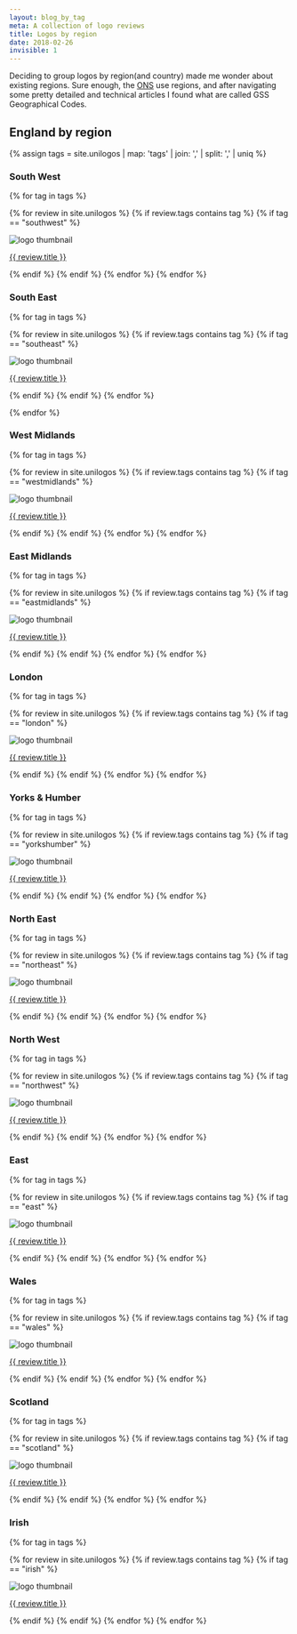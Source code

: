 ```yaml
---
layout: blog_by_tag
meta: A collection of logo reviews
title: Logos by region
date: 2018-02-26
invisible: 1
---
```

Deciding to group logos by region(and country) made me wonder about existing regions. Sure enough, the [ONS](https://www.ons.gov.uk/methodology/geography/geographicalproducts/namescodesandlookups/namesandcodeslistings/namesandcodesforadministrativegeography) use regions, and after navigating some pretty detailed and technical articles I found what are called GSS Geographical Codes.

<h2>England by region</h2>

{% assign tags =  site.unilogos | map: 'tags' | join: ','  | split: ',' | uniq %}

<h3>South West</h3>

{% for tag in tags %}

{% for review in site.unilogos %}
  {% if review.tags contains tag %}
    {% if tag == "southwest" %}

<div class="Media Media--center">
<img class="Media-figure" src="/images/unilogos/thumbs/{{ review.image}}" alt="logo thumbnail">
<p class="Media-body"><a href="{{ site.baseurl }}{{ review.url }}">{{ review.title }}</a></p>
</div>
    {% endif %}
  {% endif %}
  {% endfor %}
{% endfor %}

<h3>South East</h3>

{% for tag in tags %}

  {% for review in site.unilogos %}
    {% if review.tags contains tag %}
      {% if tag == "southeast" %}
  <div class="Media Media--center">
  <img class="Media-figure" src="/images/unilogos/thumbs/{{ review.image}}" alt="logo thumbnail">
  <p class="Media-body"><a href="{{ site.baseurl }}{{ review.url }}">{{ review.title }}</a></p>
  </div>
      {% endif %}
    {% endif %}
  {% endfor %}

{% endfor %}

<h3>West Midlands</h3>

{% for tag in tags %}

  {% for review in site.unilogos %}
    {% if review.tags contains tag %}
      {% if tag == "westmidlands" %}
  <div class="Media Media--center">
  <img class="Media-figure" src="/images/unilogos/thumbs/{{ review.image}}" alt="logo thumbnail">
  <p class="Media-body"><a href="{{ site.baseurl }}{{ review.url }}">{{ review.title }}</a></p>
  </div>
      {% endif %}
    {% endif %}
  {% endfor %}
{% endfor %}

<h3>East Midlands</h3>

{% for tag in tags %}

  {% for review in site.unilogos %}
    {% if review.tags contains tag %}
      {% if tag == "eastmidlands" %}
  <div class="Media Media--center">
  <img class="Media-figure" src="/images/unilogos/thumbs/{{ review.image}}" alt="logo thumbnail">
  <p class="Media-body"><a href="{{ site.baseurl }}{{ review.url }}">{{ review.title }}</a></p>
  </div>
      {% endif %}
    {% endif %}
  {% endfor %}
{% endfor %}

<h3>London</h3>

{% for tag in tags %}

  {% for review in site.unilogos %}
    {% if review.tags contains tag %}
      {% if tag == "london" %}
  <div class="Media Media--center">
  <img class="Media-figure" src="/images/unilogos/thumbs/{{ review.image}}" alt="logo thumbnail">
  <p class="Media-body"><a href="{{ site.baseurl }}{{ review.url }}">{{ review.title }}</a></p>
  </div>
      {% endif %}
    {% endif %}
  {% endfor %}
{% endfor %}

<h3>Yorks & Humber</h3>

{% for tag in tags %}

  {% for review in site.unilogos %}
    {% if review.tags contains tag %}
      {% if tag == "yorkshumber" %}
  <div class="Media Media--center">
  <img class="Media-figure" src="/images/unilogos/thumbs/{{ review.image}}" alt="logo thumbnail">
  <p class="Media-body"><a href="{{ site.baseurl }}{{ review.url }}">{{ review.title }}</a></p>
  </div>
      {% endif %}
    {% endif %}
  {% endfor %}
{% endfor %}

<h3>North East</h3>

{% for tag in tags %}

  {% for review in site.unilogos %}
    {% if review.tags contains tag %}
      {% if tag == "northeast" %}
  <div class="Media Media--center">
  <img class="Media-figure" src="/images/unilogos/thumbs/{{ review.image}}" alt="logo thumbnail">
  <p class="Media-body"><a href="{{ site.baseurl }}{{ review.url }}">{{ review.title }}</a></p>
  </div>
      {% endif %}
    {% endif %}
  {% endfor %}
{% endfor %}

<h3>North West</h3>

{% for tag in tags %}

  {% for review in site.unilogos %}
    {% if review.tags contains tag %}
      {% if tag == "northwest" %}
  <div class="Media Media--center">
  <img class="Media-figure" src="/images/unilogos/thumbs/{{ review.image}}" alt="logo thumbnail">
  <p class="Media-body"><a href="{{ site.baseurl }}{{ review.url }}">{{ review.title }}</a></p>
  </div>
      {% endif %}
    {% endif %}
  {% endfor %}
{% endfor %}

<h3>East</h3>

{% for tag in tags %}

  {% for review in site.unilogos %}
    {% if review.tags contains tag %}
      {% if tag == "east" %}
  <div class="Media Media--center">
  <img class="Media-figure" src="/images/unilogos/thumbs/{{ review.image}}" alt="logo thumbnail">
  <p class="Media-body"><a href="{{ site.baseurl }}{{ review.url }}">{{ review.title }}</a></p>
  </div>
      {% endif %}
    {% endif %}
  {% endfor %}
{% endfor %}

<h3>Wales</h3>

{% for tag in tags %}

  {% for review in site.unilogos %}
    {% if review.tags contains tag %}
      {% if tag == "wales" %}
  <div class="Media Media--center">
  <img class="Media-figure" src="/images/unilogos/thumbs/{{ review.image}}" alt="logo thumbnail">
  <p class="Media-body"><a href="{{ site.baseurl }}{{ review.url }}">{{ review.title }}</a></p>
  </div>
      {% endif %}
    {% endif %}
  {% endfor %}
{% endfor %}

<h3>Scotland</h3>

{% for tag in tags %}

  {% for review in site.unilogos %}
    {% if review.tags contains tag %}
      {% if tag == "scotland" %}
  <div class="Media Media--center">
  <img class="Media-figure" src="/images/unilogos/thumbs/{{ review.image}}" alt="logo thumbnail">
  <p class="Media-body"><a href="{{ site.baseurl }}{{ review.url }}">{{ review.title }}</a></p>
  </div>      {% endif %}
    {% endif %}
  {% endfor %}
{% endfor %}

<h3>Irish</h3>

{% for tag in tags %}

  {% for review in site.unilogos %}
    {% if review.tags contains tag %}
      {% if tag == "irish" %}
  <div class="Media Media--center">
  <img class="Media-figure" src="/images/unilogos/thumbs/{{ review.image}}" alt="logo thumbnail">
  <p class="Media-body"><a href="{{ site.baseurl }}{{ review.url }}">{{ review.title }}</a></p>
  </div>      {% endif %}
    {% endif %}
  {% endfor %}
{% endfor %}
